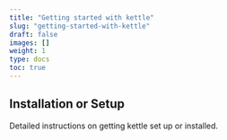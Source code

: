 ```yaml
---
title: "Getting started with kettle"
slug: "getting-started-with-kettle"
draft: false
images: []
weight: 1
type: docs
toc: true
---
```


## Installation or Setup
Detailed instructions on getting kettle set up or installed.

